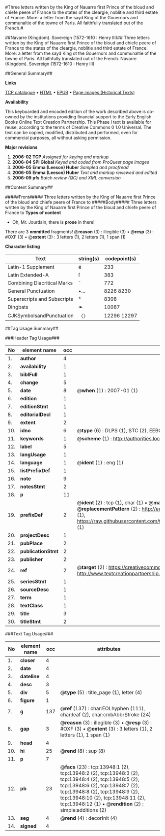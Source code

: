 #Three letters written by the King of Nauarre first Prince of the bloud and chiefe peere of France to the states of the cleargie, noblitie and third estate of France. More: a letter from the sayd King ot the Gouernors and communaltie of the towne of Paris. All faithfully translated out of the French.#

##Navarre (Kingdom). Sovereign (1572-1610 : Henry III)##
Three letters written by the King of Nauarre first Prince of the bloud and chiefe peere of France to the states of the cleargie, noblitie and third estate of France. More: a letter from the sayd King ot the Gouernors and communaltie of the towne of Paris. All faithfully translated out of the French.
Navarre (Kingdom). Sovereign (1572-1610 : Henry III)

##General Summary##

**Links**

[TCP catalogue](http://www.ota.ox.ac.uk/tcp/)  • 
[HTML](http://tei.it.ox.ac.uk/tcp/Texts-HTML/free/A02/A02970.html)  • 
[EPUB](http://tei.it.ox.ac.uk/tcp/Texts-EPUB/free/A02/A02970.epub) • 
[Page images (Historical Texts)](https://data.historicaltexts.jisc.ac.uk/view?pubId=eebo-99848832e&pageId=eebo-99848832e-13948-1)

**Availability**

This keyboarded and encoded edition of the
	       work described above is co-owned by the institutions
	       providing financial support to the Early English Books
	       Online Text Creation Partnership. This Phase I text is
	       available for reuse, according to the terms of Creative
	       Commons 0 1.0 Universal. The text can be copied,
	       modified, distributed and performed, even for
	       commercial purposes, all without asking permission.

**Major revisions**

1. __2006-02__ __TCP__ *Assigned for keying and markup*
1. __2006-04__ __SPi Global__ *Keyed and coded from ProQuest page images*
1. __2006-05__ __Emma (Leeson) Huber__ *Sampled and proofread*
1. __2006-05__ __Emma (Leeson) Huber__ *Text and markup reviewed and edited*
1. __2006-09__ __pfs__ *Batch review (QC) and XML conversion*

##Content Summary##

#####Front#####
Three letters written by the King of Nauarre first Prince of the bloud and chiefe peere of France to
#####Body#####
Three letters written by the King of Nauarre first Prince of the bloud and chiefe peere of France to
**Types of content**

  * Oh, Mr. Jourdain, there is **prose** in there!

There are 3 **ommitted** fragments! 
 @__reason__ (3) : illegible (3)  •  @__resp__ (3) : #OXF (3)  •  @__extent__ (3) : 3 letters (1), 2 letters (1), 1 span (1)

**Character listing**


|Text|string(s)|codepoint(s)|
|---|---|---|
|Latin-1 Supplement|é|233|
|Latin Extended-A|ſ|383|
|Combining             Diacritical Marks|̄|772|
|General Punctuation|•…|8226 8230|
|Superscripts             and Subscripts|⁴|8308|
|Dingbats|❧|10087|
|CJKSymbolsandPunctuation|〈〉|12296 12297|

##Tag Usage Summary##

###Header Tag Usage###

|No|element name|occ|attributes|
|---|---|---|---|
|1.|__author__|4||
|2.|__availability__|1||
|3.|__biblFull__|1||
|4.|__change__|5||
|5.|__date__|8| @__when__ (1) : 2007-01 (1)|
|6.|__edition__|1||
|7.|__editionStmt__|1||
|8.|__editorialDecl__|1||
|9.|__extent__|2||
|10.|__idno__|6| @__type__ (6) : DLPS (1), STC (2), EEBO-CITATION (1), PROQUEST (1), VID (1)|
|11.|__keywords__|1| @__scheme__ (1) : http://authorities.loc.gov/ (1)|
|12.|__label__|5||
|13.|__langUsage__|1||
|14.|__language__|1| @__ident__ (1) : eng (1)|
|15.|__listPrefixDef__|1||
|16.|__note__|9||
|17.|__notesStmt__|2||
|18.|__p__|11||
|19.|__prefixDef__|2| @__ident__ (2) : tcp (1), char (1)  •  @__matchPattern__ (2) : ([0-9\-]+):([0-9IVX]+) (1), (.+) (1)  •  @__replacementPattern__ (2) : http://eebo.chadwyck.com/downloadtiff?vid=$1&page=$2 (1), https://raw.githubusercontent.com/textcreationpartnership/Texts/master/tcpchars.xml#$1 (1)|
|20.|__projectDesc__|1||
|21.|__pubPlace__|2||
|22.|__publicationStmt__|2||
|23.|__publisher__|2||
|24.|__ref__|2| @__target__ (2) : https://creativecommons.org/publicdomain/zero/1.0/ (1), http://www.textcreationpartnership.org/docs/. (1)|
|25.|__seriesStmt__|1||
|26.|__sourceDesc__|1||
|27.|__term__|1||
|28.|__textClass__|1||
|29.|__title__|3||
|30.|__titleStmt__|2||


###Text Tag Usage###

|No|element name|occ|attributes|
|---|---|---|---|
|1.|__closer__|4||
|2.|__date__|4||
|3.|__dateline__|4||
|4.|__desc__|3||
|5.|__div__|5| @__type__ (5) : title_page (1), letter (4)|
|6.|__figure__|1||
|7.|__g__|137| @__ref__ (137) : char:EOLhyphen (111), char:leaf (2), char:cmbAbbrStroke (24)|
|8.|__gap__|3| @__reason__ (3) : illegible (3)  •  @__resp__ (3) : #OXF (3)  •  @__extent__ (3) : 3 letters (1), 2 letters (1), 1 span (1)|
|9.|__head__|4||
|10.|__hi__|25| @__rend__ (8) : sup (8)|
|11.|__p__|7||
|12.|__pb__|23| @__facs__ (23) : tcp:13948:1 (2), tcp:13948:2 (2), tcp:13948:3 (2), tcp:13948:4 (2), tcp:13948:5 (2), tcp:13948:6 (2), tcp:13948:7 (2), tcp:13948:8 (2), tcp:13948:9 (2), tcp:13948:10 (2), tcp:13948:11 (2), tcp:13948:12 (1)  •  @__rendition__ (2) : simple:additions (2)|
|13.|__seg__|4| @__rend__ (4) : decorInit (4)|
|14.|__signed__|4||
